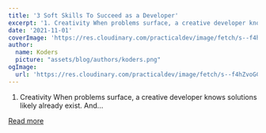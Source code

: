 ```yaml
---
title: '3 Soft Skills To Succeed as a Developer'
excerpt: '1. Creativity When problems surface, a creative developer knows solutions likely already exist. And...'
date: '2021-11-01'
coverImage: 'https://res.cloudinary.com/practicaldev/image/fetch/s--f4hZvoGC--/c_imagga_scale,f_auto,fl_progressive,h_420,q_auto,w_1000/https://dev-to-uploads.s3.amazonaws.com/uploads/articles/qa4ys19wcml2vkz57qoz.jpeg'
author:
  name: Koders
  picture: "assets/blog/authors/koders.png"
ogImage:
  url: 'https://res.cloudinary.com/practicaldev/image/fetch/s--f4hZvoGC--/c_imagga_scale,f_auto,fl_progressive,h_420,q_auto,w_1000/https://dev-to-uploads.s3.amazonaws.com/uploads/articles/qa4ys19wcml2vkz57qoz.jpeg'
---
```


1. Creativity When problems surface, a creative developer knows solutions likely already exist. And...

[Read more](https://dev.to/vicviral/3-soft-skills-to-succeed-as-a-developer-26f3)
